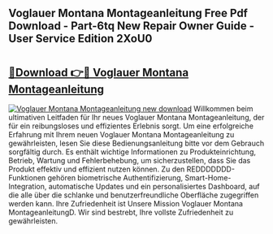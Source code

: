 ## Voglauer Montana Montageanleitung Free Pdf Download - Part-6tq New Repair Owner Guide - User Service Edition 2XoU0

# <h2><a href="http://df6dbg.blite.top/?on=Voglauer+Montana+Montageanleitung">🔗Download 👉🔴 Voglauer Montana Montageanleitung</a></h2>

[![Voglauer Montana Montageanleitung new download](https://i.imgur.com/lujVjoI.png)](http://df6dbg.blite.top/?on=Voglauer+Montana+Montageanleitung)
Willkommen beim ultimativen Leitfaden für Ihr neues Voglauer Montana Montageanleitung, der für ein reibungsloses und effizientes Erlebnis sorgt. Um eine erfolgreiche Erfahrung mit Ihrem neuen Voglauer Montana Montageanleitung zu gewährleisten, lesen Sie diese Bedienungsanleitung bitte vor dem Gebrauch sorgfältig durch. Es enthält wichtige Informationen zu Produkteinrichtung, Betrieb, Wartung und Fehlerbehebung, um sicherzustellen, dass Sie das Produkt effektiv und effizient nutzen können. Zu den REDDDDDDD-Funktionen gehören biometrische Authentifizierung, Smart-Home-Integration, automatische Updates und ein personalisiertes Dashboard, auf die alle über die schlanke und benutzerfreundliche Oberfläche zugegriffen werden kann. Ihre Zufriedenheit ist Unsere Mission Voglauer Montana MontageanleitungD. Wir sind bestrebt, Ihre vollste Zufriedenheit zu gewährleisten.

